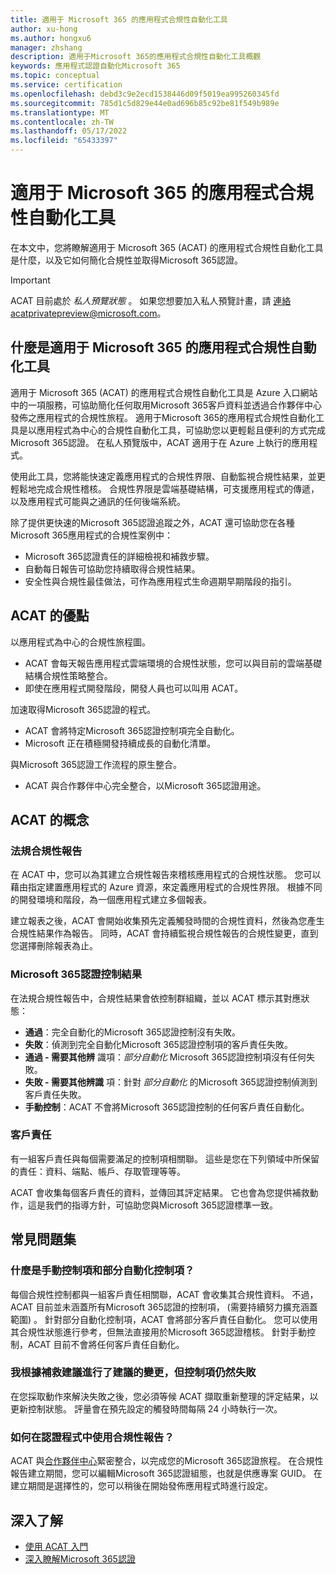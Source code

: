 ```yaml
---
title: 適用于 Microsoft 365 的應用程式合規性自動化工具
author: xu-hong
ms.author: hongxu6
manager: zhshang
description: 適用于Microsoft 365的應用程式合規性自動化工具概觀
keywords: 應用程式認證自動化Microsoft 365
ms.topic: conceptual
ms.service: certification
ms.openlocfilehash: debd3c9e2ecd1538446d09f5019ea995260345fd
ms.sourcegitcommit: 785d1c5d829e44e0ad696b85c92be81f549b989e
ms.translationtype: MT
ms.contentlocale: zh-TW
ms.lasthandoff: 05/17/2022
ms.locfileid: "65433397"
---
```

# <a name="app-compliance-automation-tool-for-microsoft-365"></a>適用于 Microsoft 365 的應用程式合規性自動化工具
在本文中，您將瞭解適用于 Microsoft 365 (ACAT) 的應用程式合規性自動化工具是什麼，以及它如何簡化合規性並取得Microsoft 365認證。

> [!IMPORTANT]
> ACAT 目前處於 *私人預覽狀態* 。 如果您想要加入私人預覽計畫，請 [連絡 acatprivatepreview@microsoft.com](mailto:acatprivatepreview@microsoft.com)。

## <a name="what-is-app-compliance-automation-tool-for-microsoft-365"></a>什麼是適用于 Microsoft 365 的應用程式合規性自動化工具
適用于 Microsoft 365 (ACAT) 的應用程式合規性自動化工具是 Azure 入口網站中的一項服務，可協助簡化任何取用Microsoft 365客戶資料並透過合作夥伴中心發佈之應用程式的合規性旅程。 適用于Microsoft 365的應用程式合規性自動化工具是以應用程式為中心的合規性自動化工具，可協助您以更輕鬆且便利的方式完成Microsoft 365認證。 在私人預覽版中，ACAT 適用于在 Azure 上執行的應用程式。

使用此工具，您將能快速定義應用程式的合規性界限、自動監視合規性結果，並更輕鬆地完成合規性稽核。 合規性界限是雲端基礎結構，可支援應用程式的傳遞，以及應用程式可能與之通訊的任何後端系統。

除了提供更快速的Microsoft 365認證追蹤之外，ACAT 還可協助您在各種Microsoft 365應用程式的合規性案例中：

- Microsoft 365認證責任的詳細檢視和補救步驟。
- 自動每日報告可協助您持續取得合規性結果。
- 安全性與合規性最佳做法，可作為應用程式生命週期早期階段的指引。

## <a name="benefits-of-acat"></a>ACAT 的優點
以應用程式為中心的合規性旅程圖。
- ACAT 會每天報告應用程式雲端環境的合規性狀態，您可以與目前的雲端基礎結構合規性策略整合。
- 即使在應用程式開發階段，開發人員也可以叫用 ACAT。

加速取得Microsoft 365認證的程式。
- ACAT 會將特定Microsoft 365認證控制項完全自動化。
- Microsoft 正在積極開發持續成長的自動化清單。

與Microsoft 365認證工作流程的原生整合。
- ACAT 與合作夥伴中心完全整合，以Microsoft 365認證用途。

## <a name="concepts-of-acat"></a>ACAT 的概念
### <a name="regulatory-compliance-report"></a>法規合規性報告 
在 ACAT 中，您可以為其建立合規性報告來稽核應用程式的合規性狀態。 您可以藉由指定建置應用程式的 Azure 資源，來定義應用程式的合規性界限。 根據不同的開發環境和階段，為一個應用程式建立多個報表。

建立報表之後，ACAT 會開始收集預先定義觸發時間的合規性資料，然後為您產生合規性結果作為報告。 同時，ACAT 會持續監視合規性報告的合規性變更，直到您選擇刪除報表為止。

### <a name="microsoft-365-certification-control-results"></a>Microsoft 365認證控制結果
在法規合規性報告中，合規性結果會依控制群組織，並以 ACAT 標示其對應狀態：
- **通過**：完全自動化的Microsoft 365認證控制沒有失敗。
- **失敗**：偵測到完全自動化Microsoft 365認證控制項的客戶責任失敗。
- **通過 - 需要其他辨** 識項：*部分自動化* Microsoft 365認證控制項沒有任何失敗。
- **失敗 - 需要其他辨識** 項：針對 *部分自動化* 的Microsoft 365認證控制偵測到客戶責任失敗。
- **手動控制**：ACAT 不會將Microsoft 365認證控制的任何客戶責任自動化。

### <a name="customer-responsibility"></a>客戶責任
有一組客戶責任與每個需要滿足的控制項相關聯。 這些是您在下列領域中所保留的責任：資料、端點、帳戶、存取管理等等。

ACAT 會收集每個客戶責任的資料，並傳回其評定結果。 它也會為您提供補救動作，這是我們的指導方針，可協助您與Microsoft 365認證標準一致。


## <a name="faq"></a>常見問題集
### <a name="what-are-manual-controls-and-partially-automated-controls"></a>什麼是手動控制項和部分自動化控制項？
每個合規性控制都與一組客戶責任相關聯，ACAT 會收集其合規性資料。 不過，ACAT 目前並未涵蓋所有Microsoft 365認證的控制項， (需要持續努力擴充涵蓋範圍) 。 針對部分自動化控制項，ACAT 會將部分客戶責任自動化。 您可以使用其合規性狀態進行參考，但無法直接用於Microsoft 365認證稽核。 針對手動控制，ACAT 目前不會將任何客戶責任自動化。

### <a name="i-made-the-suggested-changes-base-on-the-remediation-suggestion-yet-the-control-is-still-failing"></a>我根據補救建議進行了建議的變更，但控制項仍然失敗
在您採取動作來解決失敗之後，您必須等候 ACAT 擷取重新整理的評定結果，以更新控制狀態。 評量會在預先設定的觸發時間每隔 24 小時執行一次。

### <a name="how-is-the-compliance-report-used-in-the-certification-process"></a>如何在認證程式中使用合規性報告？
ACAT 與[合作夥伴中心](https://partner.microsoft.com/dashboard)緊密整合，以完成您的Microsoft 365認證旅程。 在合規性報告建立期間，您可以編輯Microsoft 365認證組態，也就是供應專案 GUID。 在建立期間是選擇性的，您可以稍後在開始發佈應用程式時進行設定。

## <a name="learn-more"></a>深入了解

* [使用 ACAT 入門](https://aka.ms/acat/getstarted)
* [深入瞭解Microsoft 365認證](https://aka.ms/acat/m365cert)
